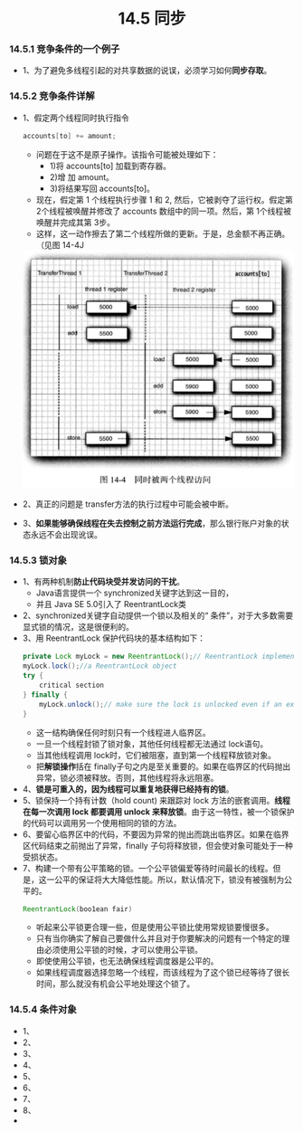<div align="center"><h1>14.5 同步</h1></div>

### 14.5.1 竞争条件的一个例子
* 1、为了避免多线程引起的对共享数据的说误，必须学习如何**同步存取**。

### 14.5.2 竞争条件详解

* 1、假定两个线程同时执行指令
  ```java
  accounts[to] += amount;
  ```
	* 问题在于这不是原子操作。该指令可能被处理如下：
		* 1)将 accounts[to] 加载到寄存器。
		* 2)增 加 amount。
		* 3)将结果写回 accounts[to]。
	* 现在，假定第 1 个线程执行步骤 1 和 2, 然后，它被剥夺了运行权。假定第 2个线程被唤醒并修改了 accounts 数组中的同一项。然后，第 1个线程被唤醒并完成其第 3步。
	* 这样，这一动作擦去了第二个线程所做的更新。于是，总金额不再正确。（见图 14-4J

  <div align="center"><img src="./img/14-4.png"/></div>
* 2、真正的问题是 transfer方法的执行过程中可能会被中断。
* 3、**如果能够确保线程在失去控制之前方法运行完成**，那么银行账户对象的状态永远不会出现讹误。

### 14.5.3 锁对象

* 1、有两种机制**防止代码块受并发访问的干扰**。
	* Java语言提供一个 synchronized关键字达到这一目的，
	* 并且 Java SE 5.0引入了 ReentrantLock类
* 2、synchronized关键字自动提供一个锁以及相关的“ 条件”，对于大多数需要显式锁的情况，这是很便利的。
* 3、用 ReentrantLock 保护代码块的基本结构如下：
  ```java
  private Lock myLock = new ReentrantLock();// ReentrantLock implements the Lock interface
  myLock.lock();//a ReentrantLock object
  try {
      critical section
  } finally {
      myLock.unlock();// make sure the lock is unlocked even if an exception is thrown
  }
  ```
	* 这一结构确保任何时刻只有一个线程进人临界区。
	* 一旦一个线程封锁了锁对象，其他任何线程都无法通过 lock语句。
	* 当其他线程调用 lock时，它们被阻塞，直到第一个线程释放锁对象。
	* 把**解锁操作**括在 finally子句之内是至关重要的。如果在临界区的代码抛出异常，锁必须被释放。否则，其他线程将永远阻塞。
* 4、**锁是可重入的，因为线程可以重复地获得已经持有的锁**。
* 5、锁保持一个持有计数（hold count) 来跟踪对 lock 方法的嵌套调用。**线程在每一次调用 lock 都要调用 unlock 来释放锁**。由于这一特性，被一个锁保护的代码可以调用另一个使用相同的锁的方法。
* 6、要留心临界区中的代码，不要因为异常的抛出而跳出临界区。如果在临界区代码结束之前抛出了异常，finally 子句将释放锁，但会使对象可能处于一种受损状态。
* 7、构建一个带有公平策略的锁。一个公平锁偏爱等待时间最长的线程。但是，这一公平的保证将大大降低性能。所以，默认情况下，锁没有被强制为公平的。
  ```java
  ReentrantLock(boo1ean fair)
  ```
	* 听起来公平锁更合理一些，但是使用公平锁比使用常规锁要慢很多。
	* 只有当你确实了解自己要做什么并且对于你要解决的问题有一个特定的理由必须使用公平锁的时候，才可以使用公平锁。
	* 即使使用公平锁，也无法确保线程调度器是公平的。
	* 如果线程调度器选择忽略一个线程，而该线程为了这个锁已经等待了很长时间，那么就没有机会公平地处理这个锁了。

### 14.5.4 条件对象

* 1、
* 2、
* 3、
* 4、
* 5、
* 6、
* 7、
* 8、
* 







































































































